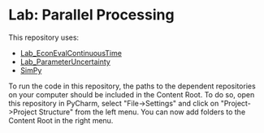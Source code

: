 # Lab: Parallel Processing

This repository uses:
- [Lab_EconEvalContinuousTime](https://github.com/HPM573/Lab_EconEvalContinuousTime)
- [Lab_ParameterUncertainty](https://github.com/HPM573/Lab_ParameterUncertainty)
- [SimPy](https://github.com/yaesoubilab/SimPy)

To run the code in this repository, the paths to the dependent repositories on your computer should be included in the Content Root. To do so, open this repository in PyCharm, select "File->Settings" and click on "Project->Project Structure" from the left menu. You can now add folders to the Content Root in the right menu.
